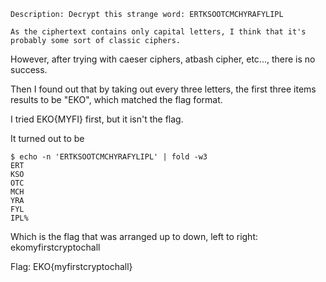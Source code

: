 ``````
Description: Decrypt this strange word: ERTKSOOTCMCHYRAFYLIPL

As the ciphertext contains only capital letters, I think that it's probably some sort of classic ciphers.
``````

However, after trying with caeser ciphers, atbash cipher, etc..., there is no success.

Then I found out that by taking out every three letters, the first three items results to be "EKO", which matched the flag format.

I tried EKO{MYFI} first, but it isn't the flag.

It turned out to be

```
$ echo -n 'ERTKSOOTCMCHYRAFYLIPL' | fold -w3
ERT
KSO
OTC
MCH
YRA
FYL
IPL%
```

Which is the flag that was arranged up to down, left to right:
ekomyfirstcryptochall

Flag: EKO{myfirstcryptochall}
